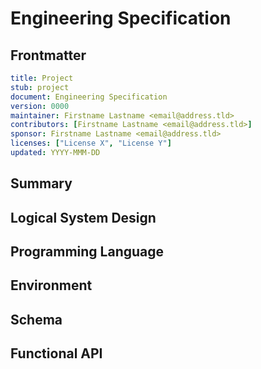 # Engineering Specification
[engineering-spec]: #engineering-spec

## Frontmatter
[frontmatter]: #frontmatter

```yaml
title: Project
stub: project
document: Engineering Specification
version: 0000
maintainer: Firstname Lastname <email@address.tld>
contributors: [Firstname Lastname <email@address.tld>]
sponsor: Firstname Lastname <email@address.tld>
licenses: ["License X", "License Y"]
updated: YYYY-MMM-DD
```

<!--
Engineering Specifications inform developers about the exact shape of
the way the piece of software was built, using paradigms relevant to the
programming language that this project has been built with. The document
seeks to describe in exacting detail "how it works". It describes a
specific implementation of a logical design.

In some cases there may not be a separate logical specification, so the
Implementation Specification documents the design of a reference
implementation that satisfies the requirements set out in the
Behavioral and Structural Requirements Specifications.
-->

## Summary
[summary]: #summary
<!--
Short summary of this document.
-->

## Logical System Design
[system-design]: #system-design
<!--
Please describe all of the current components of the system from a logical
perspective.
-->

## Programming Language
[language]: #language
<!--
Please describe the language, minimal version and any other details necessary.
-->

## Environment
[environment]: #environment
<!--
Please describe the language, minimal version and any other details necessary.
-->

## Schema
[schema]: #schema
<!--
If appropriate, please add the schema here.
-->

## Functional API
[api]: #api
<!--
Please use the structural needs of the language used. This may be entirely
generated from code / code comments but must always be kept up to date as
the project grows.

Requirements for functions:
- function name
- parameters with:
  - handle
  - description
  - explicit type / length
  - example
- returns
- errors
-->
